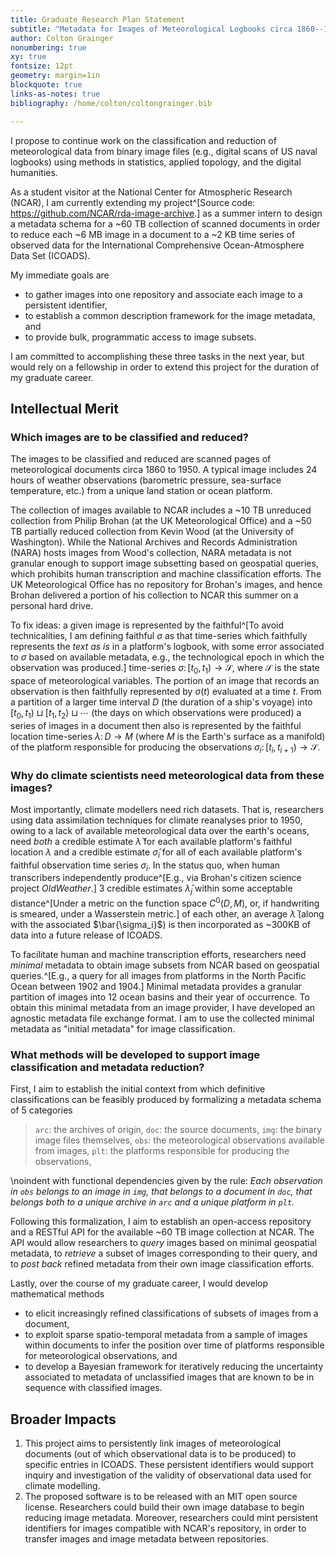 ```yaml
---
title: Graduate Research Plan Statement
subtitle: "Metadata for Images of Meteorological Logbooks circa 1860--1960"
author: Colton Grainger
nonumbering: true
xy: true
fontsize: 12pt
geometry: margin=1in
blockquote: true
links-as-notes: true
bibliography: /home/colton/coltongrainger.bib

---
```


I propose to continue work on the classification and reduction of meteorological data from binary image files (e.g., digital scans of US naval logbooks) using methods in statistics, applied topology, and the digital humanities.

As a student visitor at the National Center for Atmospheric Research (NCAR), I am currently extending my project^[Source code: <https://github.com/NCAR/rda-image-archive>.] as a summer intern to design a metadata schema for a ~60 TB collection of scanned documents in order to reduce each ~6 MB image in a document to a ~2 KB time series of observed data for the International Comprehensive Ocean-Atmosphere Data Set (ICOADS).

My immediate goals are

- to gather images into one repository and associate each image to a persistent identifier,
- to establish a common description framework for the image metadata, and
- to provide bulk, programmatic access to image subsets.

I am committed to accomplishing these three tasks in the next year, but would rely on a fellowship in order to extend this project for the duration of my graduate career.

## Intellectual Merit


### Which images are to be classified and reduced?

The images to be classified and reduced are scanned pages of meteorological documents circa 1860 to 1950. A typical image includes 24 hours of weather observations (barometric pressure, sea-surface temperature, etc.) from a unique land station or ocean platform. 

The collection of images available to NCAR includes a ~10 TB unreduced collection from Philip Brohan (at the UK Meteorological Office) and a ~50 TB partially reduced collection from Kevin Wood (at the University of Washington). While the National Archives and Records Administration (NARA) hosts images from Wood's collection, NARA metadata is not granular enough to support image subsetting based on geospatial queries, which prohibits human transcription and machine classification efforts. The UK Meteorological Office has no repository for Brohan's images, and hence Brohan delivered a portion of his collection to NCAR this summer on a personal hard drive. 

To fix ideas: a given image is represented by the faithful^[To avoid technicalities, I am defining faithful $\sigma$ as that time-series which faithfully represents the *text as is* in a platform's logbook, with some error associated to $\sigma$ based on available metadata, e.g., the technological epoch in which the observation was produced.] time-series $\sigma \colon [t_0, t_1) \to \mathcal{S}$, where $\mathcal{S}$ is the state space of meteorological variables. The portion of an image that records an observation is then faithfully represented by $\sigma(t)$ evaluated at a time $t$. From a partition of a larger time interval $D$ (the duration of a ship's voyage) into $[t_0, t_1) \sqcup [t_1, t_2) \sqcup \cdots$ (the days on which observations were produced) a series of images in a document then also is represented by the faithful location time-series $\lambda \colon D \to M$ (where $M$ is the Earth's surface as a manifold) of the platform responsible for producing the observations $\sigma_i \colon [t_i, t_{i+1}) \to \mathcal{S}$. 

### Why do climate scientists need meteorological data from these images?


Most importantly, climate modellers need rich datasets. That is, researchers using data assimilation techniques for climate reanalyses prior to 1950, owing to a lack of available meteorological data over the earth's oceans, need *both* a credible estimate $\hat{\lambda}$ for each available platform's faithful location $\lambda$ and a credible estimate $\hat\sigma_i$ for all of each available platform's faithful observation time series $\sigma_i$. In the status quo, when human transcribers independently produce^[E.g., via Brohan's citizen science project *OldWeather*.] 3 credible estimates $\hat{\lambda}_j$ within some acceptable distance^[Under a metric on the function space $C^0(D, M)$, or, if handwriting is smeared, under a Wasserstein metric.] of each other, an average $\bar{\lambda}$ (along with the associated $\bar{\sigma_i}$) is then incorporated as ~300KB of data into a future release of ICOADS.
  
To facilitate human and machine transcription efforts, researchers need *minimal* metadata to obtain image subsets from NCAR based on geospatial queries.^[E.g., a query for all images from platforms in the North Pacific Ocean between 1902 and 1904.] Minimal metadata provides a granular partition of images into 12 ocean basins and their year of occurrence. To obtain this minimal metadata from an image provider, I have developed an agnostic metadata file exchange format. I am to use the collected minimal metadata as "initial metadata" for image classification.

### What methods will be developed to support image classification and metadata reduction?

First, I aim to establish the initial context from which definitive classifications can be feasibly produced by formalizing a metadata schema of 5 categories

> `arc`: the archives of origin, 
> `doc`: the source documents, 
> `img`: the binary image files themselves, 
> `obs`: the meteorological observations available from images, 
> `plt`: the platforms responsible for producing the observations,

\noindent
with functional dependencies given by the rule: *Each observation in `obs` belongs to an image in `img`, that belongs to a document in `doc`, that belongs both to a unique archive in `arc` and a unique platform in `plt`.*

Following this formalization, I aim to establish an open-access repository and a RESTful API for the available ~60 TB image collection at NCAR. The API would allow researchers to *query* images based on minimal geospatial metadata, to *retrieve* a subset of images corresponding to their query, and to *post back* refined metadata from their own image classification efforts.

Lastly, over the course of my graduate career, I would develop mathematical methods

- to elicit increasingly refined classifications of subsets of images from a document,
- to exploit sparse spatio-temporal metadata from a sample of images within documents to infer the position over time of platforms responsible for meteorological observations, and
- to develop a Bayesian framework for iteratively reducing the uncertainty associated to metadata of unclassified images that are known to be in sequence with classified images.

## Broader Impacts

1. This project aims to persistently link images of meteorological documents (out of which observational data is to be produced) to specific entries in ICOADS. These persistent identifiers would support inquiry and investigation of the validity of observational data used for climate modelling.
2. The proposed software is to be released with an MIT open source license. Researchers could build their own image database to begin reducing image metadata. Moreover, researchers could mint persistent identifiers for images compatible with NCAR's repository, in order to transfer images and image metadata between repositories.

